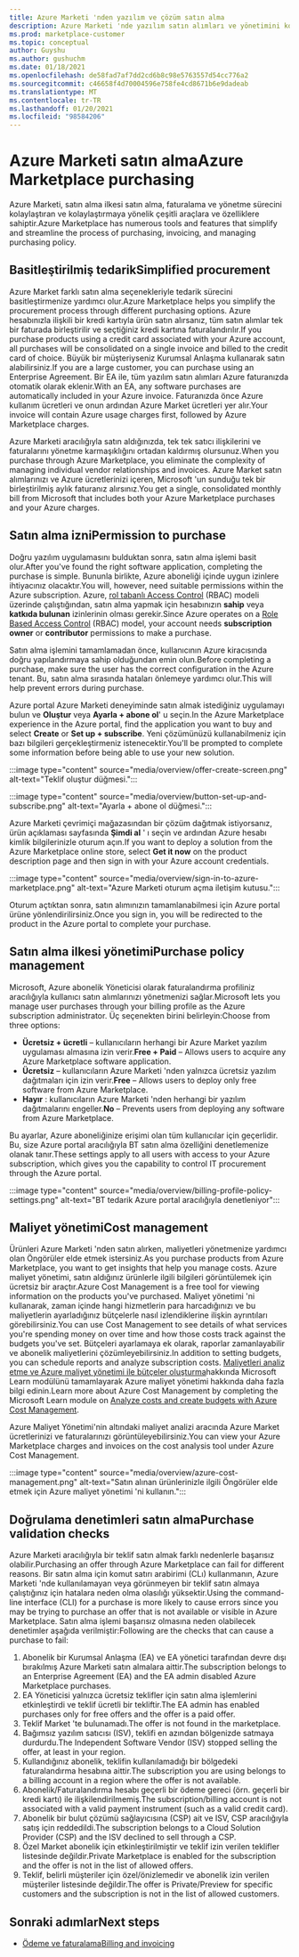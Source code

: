```yaml
---
title: Azure Marketi 'nden yazılım ve çözüm satın alma
description: Azure Marketi 'nde yazılım satın alımları ve yönetimini kolaylaştıran ve kolaylaştıran araçlar hakkında bilgi edinin.
ms.prod: marketplace-customer
ms.topic: conceptual
author: Guyshu
ms.author: gushuchm
ms.date: 01/18/2021
ms.openlocfilehash: de58fad7af7dd2cd6b8c98e5763557d54cc776a2
ms.sourcegitcommit: c46658f4d70004596e758fe4cd8671b6e9dadeab
ms.translationtype: MT
ms.contentlocale: tr-TR
ms.lasthandoff: 01/20/2021
ms.locfileid: "98584206"
---
```

# <a name="azure-marketplace-purchasing"></a><span data-ttu-id="43558-103">Azure Marketi satın alma</span><span class="sxs-lookup"><span data-stu-id="43558-103">Azure Marketplace purchasing</span></span>

<span data-ttu-id="43558-104">Azure Marketi, satın alma ilkesi satın alma, faturalama ve yönetme sürecini kolaylaştıran ve kolaylaştırmaya yönelik çeşitli araçlara ve özelliklere sahiptir.</span><span class="sxs-lookup"><span data-stu-id="43558-104">Azure Marketplace has numerous tools and features that simplify and streamline the process of purchasing, invoicing, and managing purchasing policy.</span></span>

## <a name="simplified-procurement"></a><span data-ttu-id="43558-105">Basitleştirilmiş tedarik</span><span class="sxs-lookup"><span data-stu-id="43558-105">Simplified procurement</span></span>

<span data-ttu-id="43558-106">Azure Market farklı satın alma seçenekleriyle tedarik sürecini basitleştirmenize yardımcı olur.</span><span class="sxs-lookup"><span data-stu-id="43558-106">Azure Marketplace helps you simplify the procurement process through different purchasing options.</span></span> <span data-ttu-id="43558-107">Azure hesabınızla ilişkili bir kredi kartıyla ürün satın alırsanız, tüm satın alımlar tek bir faturada birleştirilir ve seçtiğiniz kredi kartına faturalandırılır.</span><span class="sxs-lookup"><span data-stu-id="43558-107">If you purchase products using a credit card associated with your Azure account, all purchases will be consolidated on a single invoice and billed to the credit card of choice.</span></span> <span data-ttu-id="43558-108">Büyük bir müşteriyseniz Kurumsal Anlaşma kullanarak satın alabilirsiniz.</span><span class="sxs-lookup"><span data-stu-id="43558-108">If you are a large customer, you can purchase using an Enterprise Agreement.</span></span> <span data-ttu-id="43558-109">Bir EA ile, tüm yazılım satın alımları Azure faturanızda otomatik olarak eklenir.</span><span class="sxs-lookup"><span data-stu-id="43558-109">With an EA, any software purchases are automatically included in your Azure invoice.</span></span> <span data-ttu-id="43558-110">Faturanızda önce Azure kullanım ücretleri ve onun ardından Azure Market ücretleri yer alır.</span><span class="sxs-lookup"><span data-stu-id="43558-110">Your invoice will contain Azure usage charges first, followed by Azure Marketplace charges.</span></span>

<span data-ttu-id="43558-111">Azure Marketi aracılığıyla satın aldığınızda, tek tek satıcı ilişkilerini ve faturalarını yönetme karmaşıklığını ortadan kaldırmış olursunuz.</span><span class="sxs-lookup"><span data-stu-id="43558-111">When you purchase through Azure Marketplace, you eliminate the complexity of managing individual vendor relationships and invoices.</span></span> <span data-ttu-id="43558-112">Azure Market satın alımlarınızı ve Azure ücretlerinizi içeren, Microsoft 'un sunduğu tek bir birleştirilmiş aylık faturanız alırsınız.</span><span class="sxs-lookup"><span data-stu-id="43558-112">You get a single, consolidated monthly bill from Microsoft that includes both your Azure Marketplace purchases and your Azure charges.</span></span>

## <a name="permission-to-purchase"></a><span data-ttu-id="43558-113">Satın alma izni</span><span class="sxs-lookup"><span data-stu-id="43558-113">Permission to purchase</span></span>

<span data-ttu-id="43558-114">Doğru yazılım uygulamasını bulduktan sonra, satın alma işlemi basit olur.</span><span class="sxs-lookup"><span data-stu-id="43558-114">After you've found the right software application, completing the purchase is simple.</span></span> <span data-ttu-id="43558-115">Bununla birlikte, Azure aboneliği içinde uygun izinlere ihtiyacınız olacaktır.</span><span class="sxs-lookup"><span data-stu-id="43558-115">You will, however, need suitable permissions within the Azure subscription.</span></span> <span data-ttu-id="43558-116">Azure, [rol tabanlı Access Control](/azure/role-based-access-control/overview) (RBAC) modeli üzerinde çalıştığından, satın alma yapmak için hesabınızın **sahip** veya **katkıda bulunan** izinlerinin olması gerekir.</span><span class="sxs-lookup"><span data-stu-id="43558-116">Since Azure operates on a [Role Based Access Control](/azure/role-based-access-control/overview) (RBAC) model, your account needs **subscription owner** or **contributor** permissions to make a purchase.</span></span>

<span data-ttu-id="43558-117">Satın alma işlemini tamamlamadan önce, kullanıcının Azure kiracısında doğru yapılandırmaya sahip olduğundan emin olun.</span><span class="sxs-lookup"><span data-stu-id="43558-117">Before completing a purchase, make sure the user has the correct configuration in the Azure tenant.</span></span> <span data-ttu-id="43558-118">Bu, satın alma sırasında hataları önlemeye yardımcı olur.</span><span class="sxs-lookup"><span data-stu-id="43558-118">This will help prevent errors during purchase.</span></span>

<span data-ttu-id="43558-119">Azure portal Azure Marketi deneyiminde satın almak istediğiniz uygulamayı bulun ve **Oluştur** veya **Ayarla + abone ol**' u seçin.</span><span class="sxs-lookup"><span data-stu-id="43558-119">In the Azure Marketplace experience in the Azure portal, find the application you want to buy and select **Create** or **Set up + subscribe**.</span></span> <span data-ttu-id="43558-120">Yeni çözümünüzü kullanabilmeniz için bazı bilgileri gerçekleştirmeniz istenecektir.</span><span class="sxs-lookup"><span data-stu-id="43558-120">You'll be prompted to complete some information before being able to use your new solution.</span></span>

:::image type="content" source="media/overview/offer-create-screen.png" alt-text="Teklif oluştur düğmesi.":::

:::image type="content" source="media/overview/button-set-up-and-subscribe.png" alt-text="Ayarla + abone ol düğmesi.":::

<span data-ttu-id="43558-123">Azure Marketi çevrimiçi mağazasından bir çözüm dağıtmak istiyorsanız, ürün açıklaması sayfasında **Şimdi al** ' ı seçin ve ardından Azure hesabı kimlik bilgilerinizle oturum açın.</span><span class="sxs-lookup"><span data-stu-id="43558-123">If you want to deploy a solution from the Azure Marketplace online store, select **Get it now** on the product description page and then sign in with your Azure account credentials.</span></span>

:::image type="content" source="media/overview/sign-in-to-azure-marketplace.png" alt-text="Azure Marketi oturum açma iletişim kutusu.":::

<span data-ttu-id="43558-125">Oturum açtıktan sonra, satın alımınızın tamamlanabilmesi için Azure portal ürüne yönlendirilirsiniz.</span><span class="sxs-lookup"><span data-stu-id="43558-125">Once you sign in, you will be redirected to the product in the Azure portal to complete your purchase.</span></span>

## <a name="purchase-policy-management"></a><span data-ttu-id="43558-126">Satın alma ilkesi yönetimi</span><span class="sxs-lookup"><span data-stu-id="43558-126">Purchase policy management</span></span>

<span data-ttu-id="43558-127">Microsoft, Azure abonelik Yöneticisi olarak faturalandırma profiliniz aracılığıyla kullanıcı satın alımlarınızı yönetmenizi sağlar.</span><span class="sxs-lookup"><span data-stu-id="43558-127">Microsoft lets you manage user purchases through your billing profile as the Azure subscription administrator.</span></span> <span data-ttu-id="43558-128">Üç seçenekten birini belirleyin:</span><span class="sxs-lookup"><span data-stu-id="43558-128">Choose from three options:</span></span>

- <span data-ttu-id="43558-129">**Ücretsiz + ücretli** – kullanıcıların herhangi bir Azure Market yazılım uygulaması almasına izin verir.</span><span class="sxs-lookup"><span data-stu-id="43558-129">**Free + Paid** – Allows users to acquire any Azure Marketplace software application.</span></span>
- <span data-ttu-id="43558-130">**Ücretsiz** – kullanıcıların Azure Marketi 'nden yalnızca ücretsiz yazılım dağıtmaları için izin verir.</span><span class="sxs-lookup"><span data-stu-id="43558-130">**Free** – Allows users to deploy only free software from Azure Marketplace.</span></span>
- <span data-ttu-id="43558-131">**Hayır** : kullanıcıların Azure Marketi 'nden herhangi bir yazılım dağıtmalarını engeller.</span><span class="sxs-lookup"><span data-stu-id="43558-131">**No** – Prevents users from deploying any software from Azure Marketplace.</span></span>

<span data-ttu-id="43558-132">Bu ayarlar, Azure aboneliğinize erişimi olan tüm kullanıcılar için geçerlidir. Bu, size Azure portal aracılığıyla BT satın alma özelliğini denetlemenize olanak tanır.</span><span class="sxs-lookup"><span data-stu-id="43558-132">These settings apply to all users with access to your Azure subscription, which gives you the capability to control IT procurement through the Azure portal.</span></span>

:::image type="content" source="media/overview/billing-profile-policy-settings.png" alt-text="BT tedarik Azure portal aracılığıyla denetleniyor":::

## <a name="cost-management"></a><span data-ttu-id="43558-134">Maliyet yönetimi</span><span class="sxs-lookup"><span data-stu-id="43558-134">Cost management</span></span>

<span data-ttu-id="43558-135">Ürünleri Azure Marketi 'nden satın alırken, maliyetleri yönetmenize yardımcı olan Öngörüler elde etmek istersiniz.</span><span class="sxs-lookup"><span data-stu-id="43558-135">As you purchase products from Azure Marketplace, you want to get insights that help you manage costs.</span></span> <span data-ttu-id="43558-136">Azure maliyet yönetimi, satın aldığınız ürünlerle ilgili bilgileri görüntülemek için ücretsiz bir araçtır.</span><span class="sxs-lookup"><span data-stu-id="43558-136">Azure Cost Management is a free tool for viewing information on the products you've purchased.</span></span> <span data-ttu-id="43558-137">Maliyet yönetimi 'ni kullanarak, zaman içinde hangi hizmetlerin para harcadığınızı ve bu maliyetlerin ayarladığınız bütçelerle nasıl izlendiklerine ilişkin ayrıntıları görebilirsiniz.</span><span class="sxs-lookup"><span data-stu-id="43558-137">You can use Cost Management to see details of what services you're spending money on over time and how those costs track against the budgets you've set.</span></span> <span data-ttu-id="43558-138">Bütçeleri ayarlamaya ek olarak, raporlar zamanlayabilir ve abonelik maliyetlerini çözümleyebilirsiniz.</span><span class="sxs-lookup"><span data-stu-id="43558-138">In addition to setting budgets, you can schedule reports and analyze subscription costs.</span></span> <span data-ttu-id="43558-139">[Maliyetleri analiz etme ve Azure maliyet yönetimi ile bütçeler oluşturma](/learn/modules/analyze-costs-create-budgets-azure-cost-management/)hakkında Microsoft Learn modülünü tamamlayarak Azure maliyet yönetimi hakkında daha fazla bilgi edinin.</span><span class="sxs-lookup"><span data-stu-id="43558-139">Learn more about Azure Cost Management by completing the Microsoft Learn module on [Analyze costs and create budgets with Azure Cost Management](/learn/modules/analyze-costs-create-budgets-azure-cost-management/).</span></span>

<span data-ttu-id="43558-140">Azure Maliyet Yönetimi'nin altındaki maliyet analizi aracında Azure Market ücretlerinizi ve faturalarınızı görüntüleyebilirsiniz.</span><span class="sxs-lookup"><span data-stu-id="43558-140">You can view your Azure Marketplace charges and invoices on the cost analysis tool under Azure Cost Management.</span></span>

:::image type="content" source="media/overview/azure-cost-management.png" alt-text="Satın alınan ürünlerinizle ilgili Öngörüler elde etmek için Azure maliyet yönetimi 'ni kullanın.":::

## <a name="purchase-validation-checks"></a><span data-ttu-id="43558-142">Doğrulama denetimleri satın alma</span><span class="sxs-lookup"><span data-stu-id="43558-142">Purchase validation checks</span></span>

<span data-ttu-id="43558-143">Azure Marketi aracılığıyla bir teklif satın almak farklı nedenlerle başarısız olabilir.</span><span class="sxs-lookup"><span data-stu-id="43558-143">Purchasing an offer through Azure Marketplace can fail for different reasons.</span></span> <span data-ttu-id="43558-144">Bir satın alma için komut satırı arabirimi (CLı) kullanmanın, Azure Marketi 'nde kullanılamayan veya görünmeyen bir teklif satın almaya çalıştığınız için hatalara neden olma olasılığı yüksektir.</span><span class="sxs-lookup"><span data-stu-id="43558-144">Using the command-line interface (CLI) for a purchase is more likely to cause errors since you may be trying to purchase an offer that is not available or visible in Azure Marketplace.</span></span> <span data-ttu-id="43558-145">Satın alma işlemi başarısız olmasına neden olabilecek denetimler aşağıda verilmiştir:</span><span class="sxs-lookup"><span data-stu-id="43558-145">Following are the checks that can cause a purchase to fail:</span></span>

1. <span data-ttu-id="43558-146">Abonelik bir Kurumsal Anlaşma (EA) ve EA yönetici tarafından devre dışı bırakılmış Azure Marketi satın almalara aittir.</span><span class="sxs-lookup"><span data-stu-id="43558-146">The subscription belongs to an Enterprise Agreement (EA) and the EA admin disabled Azure Marketplace purchases.</span></span>
1. <span data-ttu-id="43558-147">EA Yöneticisi yalnızca ücretsiz teklifler için satın alma işlemlerini etkinleştirdi ve teklif ücretli bir tekliftir.</span><span class="sxs-lookup"><span data-stu-id="43558-147">The EA admin has enabled purchases only for free offers and the offer is a paid offer.</span></span>
1. <span data-ttu-id="43558-148">Teklif Market 'te bulunamadı.</span><span class="sxs-lookup"><span data-stu-id="43558-148">The offer is not found in the marketplace.</span></span>
1. <span data-ttu-id="43558-149">Bağımsız yazılım satıcısı (ISV), teklifi en azından bölgenizde satmaya durdurdu.</span><span class="sxs-lookup"><span data-stu-id="43558-149">The Independent Software Vendor (ISV) stopped selling the offer, at least in your region.</span></span>
1. <span data-ttu-id="43558-150">Kullandığınız abonelik, teklifin kullanılamadığı bir bölgedeki faturalandırma hesabına aittir.</span><span class="sxs-lookup"><span data-stu-id="43558-150">The subscription you are using belongs to a billing account in a region where the offer is not available.</span></span>
1. <span data-ttu-id="43558-151">Abonelik/Faturalandırma hesabı geçerli bir ödeme gereci (örn. geçerli bir kredi kartı) ile ilişkilendirilmemiş.</span><span class="sxs-lookup"><span data-stu-id="43558-151">The subscription/billing account is not associated with a valid payment instrument (such as a valid credit card).</span></span>
1. <span data-ttu-id="43558-152">Abonelik bir bulut çözümü sağlayıcısına (CSP) ait ve ISV, CSP aracılığıyla satış için reddedildi.</span><span class="sxs-lookup"><span data-stu-id="43558-152">The subscription belongs to a Cloud Solution Provider (CSP) and the ISV declined to sell through a CSP.</span></span>
1. <span data-ttu-id="43558-153">Özel Market abonelik için etkinleştirilmiştir ve teklif izin verilen teklifler listesinde değildir.</span><span class="sxs-lookup"><span data-stu-id="43558-153">Private Marketplace is enabled for the subscription and the offer is not in the list of allowed offers.</span></span>
1. <span data-ttu-id="43558-154">Teklif, belirli müşteriler için özel/önizlemedir ve abonelik izin verilen müşteriler listesinde değildir.</span><span class="sxs-lookup"><span data-stu-id="43558-154">The offer is Private/Preview for specific customers and the subscription is not in the list of allowed customers.</span></span>

## <a name="next-steps"></a><span data-ttu-id="43558-155">Sonraki adımlar</span><span class="sxs-lookup"><span data-stu-id="43558-155">Next steps</span></span>

- [<span data-ttu-id="43558-156">Ödeme ve faturalama</span><span class="sxs-lookup"><span data-stu-id="43558-156">Billing and invoicing</span></span>](billing-invoicing.md)